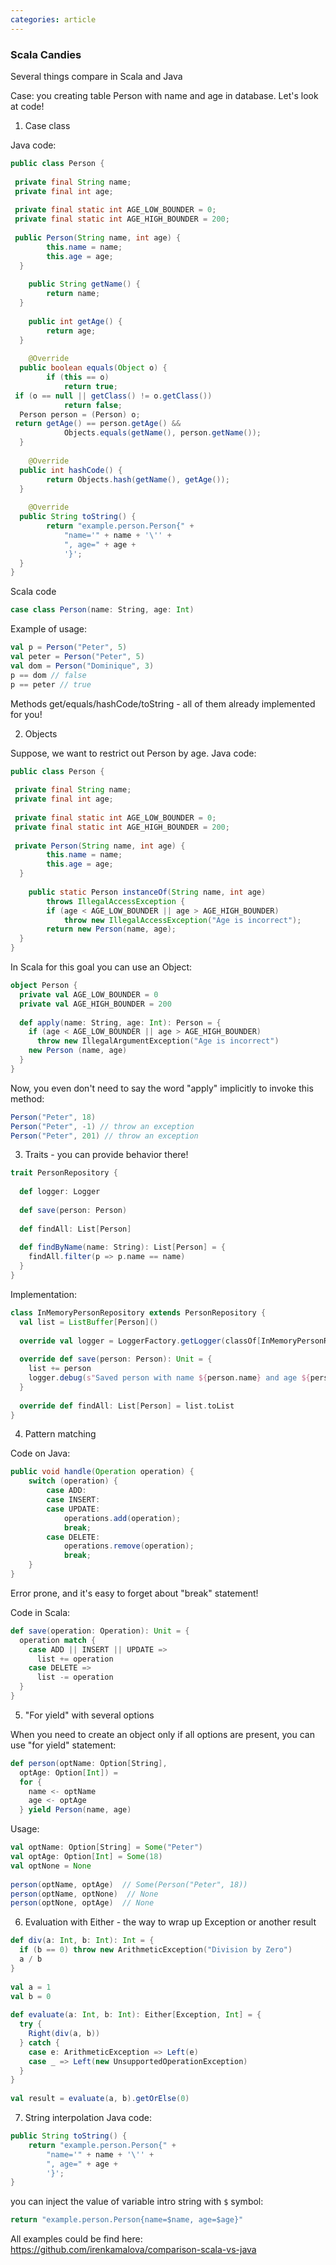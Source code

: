 ```yaml
---  
categories: article  
---  
```

### Scala Candies

Several things compare in Scala and Java

Case: you creating table Person with name and age in database. Let's look at code!

1. Case class

Java code:
```Java
public class Person {  
  
 private final String name;  
 private final int age;  
  
 private final static int AGE_LOW_BOUNDER = 0;  
 private final static int AGE_HIGH_BOUNDER = 200;  
  
 public Person(String name, int age) {  
        this.name = name;  
        this.age = age;  
  }  
  
    public String getName() {  
        return name;  
  }  
  
    public int getAge() {  
        return age;  
  }  
  
    @Override  
  public boolean equals(Object o) {  
        if (this == o)  
            return true;  
 if (o == null || getClass() != o.getClass())  
            return false;  
  Person person = (Person) o;  
 return getAge() == person.getAge() &&  
            Objects.equals(getName(), person.getName());  
  }  
  
    @Override  
  public int hashCode() {  
        return Objects.hash(getName(), getAge());  
  }  
  
    @Override  
  public String toString() {  
        return "example.person.Person{" +  
            "name='" + name + '\'' +  
            ", age=" + age +  
            '}';  
  }  
}
```

Scala code
```Scala
case class Person(name: String, age: Int)
```

Example of usage:

```Scala
val p = Person("Peter", 5)  
val peter = Person("Peter", 5)  
val dom = Person("Dominique", 3)  
p == dom // false  
p == peter // true
```

Methods get/equals/hashCode/toString - all of them already implemented for you!

2. Objects

Suppose, we want to restrict out Person by age.
Java code:
```Java
public class Person {  
  
 private final String name;  
 private final int age;  
  
 private final static int AGE_LOW_BOUNDER = 0;  
 private final static int AGE_HIGH_BOUNDER = 200;  
  
 private Person(String name, int age) {  
        this.name = name;  
        this.age = age;  
  }  
  
    public static Person instanceOf(String name, int age)  
        throws IllegalAccessException {  
        if (age < AGE_LOW_BOUNDER || age > AGE_HIGH_BOUNDER)  
            throw new IllegalAccessException("Age is incorrect");  
        return new Person(name, age);  
  }
}
```
In Scala for this goal you can use an Object:
```Scala
object Person {  
  private val AGE_LOW_BOUNDER = 0  
  private val AGE_HIGH_BOUNDER = 200  
  
  def apply(name: String, age: Int): Person = {  
    if (age < AGE_LOW_BOUNDER || age > AGE_HIGH_BOUNDER)  
      throw new IllegalArgumentException("Age is incorrect")  
    new Person (name, age)  
  }  
}
```
Now, you even don't need to say the word "apply" implicitly to invoke this method:
```Scala
Person("Peter", 18)  
Person("Peter", -1) // throw an exception 
Person("Peter", 201) // throw an exception
```

3. Traits - you can provide behavior there!
```Scala
trait PersonRepository {  
  
  def logger: Logger  
  
  def save(person: Person)  
  
  def findAll: List[Person]  
  
  def findByName(name: String): List[Person] = {  
    findAll.filter(p => p.name == name)  
  }  
}
```
Implementation:
```Scala
class InMemoryPersonRepository extends PersonRepository {  
  val list = ListBuffer[Person]()  
  
  override val logger = LoggerFactory.getLogger(classOf[InMemoryPersonRepository])  
  
  override def save(person: Person): Unit = {  
    list += person  
    logger.debug(s"Saved person with name ${person.name} and age ${person.age}")  
  }  
  
  override def findAll: List[Person] = list.toList  
}
```

4. Pattern matching

Code on Java:

```Java
public void handle(Operation operation) {  
    switch (operation) {  
        case ADD:  
        case INSERT:  
        case UPDATE:  
            operations.add(operation);  
			break; 
		case DELETE:  
            operations.remove(operation);  
		    break;  
	}  
}
```
Error prone, and it's easy to forget about "break" statement!

Code in Scala:
```Scala
def save(operation: Operation): Unit = {  
  operation match {  
    case ADD || INSERT || UPDATE =>  
      list += operation  
    case DELETE =>  
      list -= operation  
  }  
}
```

5. "For yield" with several options

When you need to create an object only if all options are present, you can use "for yield" statement:


```Scala
def person(optName: Option[String],  
  optAge: Option[Int]) =  
  for {  
    name <- optName  
    age <- optAge  
  } yield Person(name, age)
```
Usage:
```Scala
val optName: Option[String] = Some("Peter")  
val optAge: Option[Int] = Some(18)  
val optNone = None  
  
person(optName, optAge)  // Some(Person("Peter", 18))
person(optName, optNone)  // None
person(optNone, optAge)  // None
```

6. Evaluation with Either - the way to wrap up Exception or another result
```Scala
def div(a: Int, b: Int): Int = {  
  if (b == 0) throw new ArithmeticException("Division by Zero")  
  a / b  
}  
  
val a = 1  
val b = 0  
  
def evaluate(a: Int, b: Int): Either[Exception, Int] = {  
  try {  
    Right(div(a, b))  
  } catch {  
    case e: ArithmeticException => Left(e)  
    case _ => Left(new UnsupportedOperationException)  
  }  
}  
  
val result = evaluate(a, b).getOrElse(0)
```

7. String interpolation
Java code:
```Java
public String toString() {  
    return "example.person.Person{" +  
        "name='" + name + '\'' +  
        ", age=" + age +  
        '}';  
}
```
you can inject the value of variable intro string with `$` symbol: 
```Scala
return "example.person.Person{name=$name, age=$age}"
```


All examples could be find here: https://github.com/irenkamalova/comparison-scala-vs-java